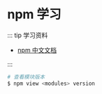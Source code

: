 # npm 学习

::: tip 学习资料

- [npm 中文文档](https://www.npmjs.cn/)

:::

```sh
# 查看模块版本
$ npm view <modules> version
```
